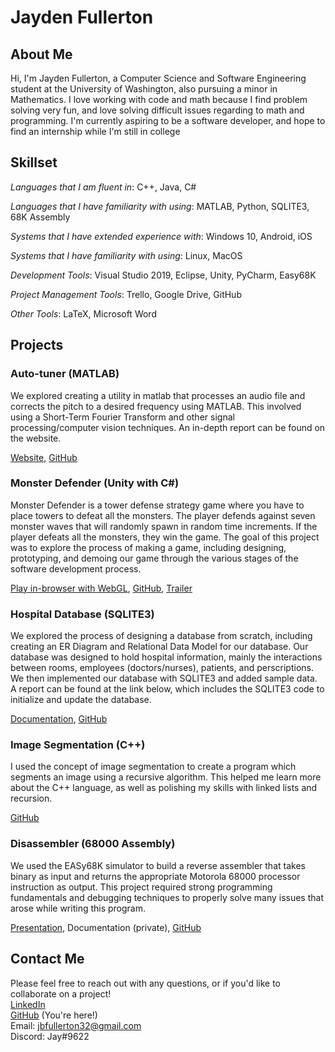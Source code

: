 # Jayden Fullerton

## About Me
Hi, I'm Jayden Fullerton, a Computer Science and Software Engineering student at the University of Washington, also pursuing a minor in Mathematics. I love working with code and math because I find problem solving very fun, and love solving difficult issues regarding to math and programming. I'm currently aspiring to be a software developer, and hope to find an internship while I'm still in college

## Skillset
*Languages that I am fluent in*:
C++, Java, C#

*Languages that I have familiarity with using*:
MATLAB, Python, SQLITE3, 68K Assembly

*Systems that I have extended experience with*:
Windows 10, Android, iOS

*Systems that I have familiarity with using*:
Linux, MacOS

*Development Tools*:
Visual Studio 2019, Eclipse, Unity, PyCharm, Easy68K

*Project Management Tools*:
Trello, Google Drive, GitHub

*Other Tools*:
LaTeX, Microsoft Word

## Projects

### Auto-tuner (MATLAB)
We explored creating a utility in matlab that processes an audio file and corrects the pitch to a desired frequency using MATLAB. This involved using a Short-Term Fourier Transform and other signal processing/computer vision techniques. An in-depth report can be found on the website.

[Website](https://lizzy.wiki/autotuner/), [GitHub](https://github.com/etcadinfinitum/autotuner)

### Monster Defender (Unity with C#)
Monster Defender is a tower defense strategy game where you have to place towers to defeat all the monsters. The player defends against seven monster waves that will randomly spawn in random time increments. If the player defeats all the monsters, they win the game. The goal of this project was to explore the process of making a game, including designing, prototyping, and demoing our game through the various stages of the software development process.

[Play in-browser with WebGL](https://vshaw18.github.io/MonsterDefenderWebGLFinal/), [GitHub](https://github.com/jaydenbf/CSS385_Game), [Trailer](https://www.youtube.com/watch?v=bebYx1-LdKY)

### Hospital Database (SQLITE3)
We explored the process of designing a database from scratch, including creating an ER Diagram and Relational Data Model for our database. Our database was designed to hold hospital information, mainly the interactions between rooms, employees (doctors/nurses), patients, and perscriptions. We then implemented our database with SQLITE3 and added sample data. A report can be found at the link below, which includes the SQLITE3 code to initialize and update the database.

[Documentation](https://github.com/jaydenbf/HospitalDatabase/blob/master/HospitalDatabase.pdf), [GitHub](https://github.com/jaydenbf/HospitalDatabase/)

### Image Segmentation (C++)
I used the concept of image segmentation to create a program which segments an image using a recursive algorithm. This helped me learn more about the C++ language, as well as polishing my skills with linked lists and recursion.

[GitHub](https://github.com/jaydenbf/CSS342-ImageSegmentation)

### Disassembler (68000 Assembly)
We used the EASy68K simulator to build a reverse assembler that takes binary as input and returns the appropriate Motorola 68000 processor instruction as output. This project required strong programming fundamentals and debugging techniques to properly solve many issues that arose while writing this program.

[Presentation](https://www.youtube.com/watch?v=ovDir4fM_DI), Documentation (private), [GitHub](https://github.com/jaydenbf/CSS422)

## Contact Me
Please feel free to reach out with any questions, or if you'd like to collaborate on a project!\
[LinkedIn](https://www.linkedin.com/in/jbfullerton/)\
[GitHub](https://github.com/jaydenbf/) (You're here!) \
Email: [jbfullerton32@gmail.com](mailto:jbfullerton32@gmail.com)\
Discord: Jay#9622
